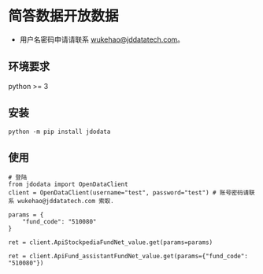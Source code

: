 # 简答数据开放数据
 - 用户名密码申请请联系 wukehao@jddatatech.com。


## 环境要求

python >= 3

## 安装
```
python -m pip install jdodata
```


## 使用

```
# 登陆
from jdodata import OpenDataClient
client = OpenDataClient(username="test", password="test") # 账号密码请联系 wukehao@jddatatech.com 索取.
 
params = {
    "fund_code": "510080"
}
 
ret = client.ApiStockpediaFundNet_value.get(params=params)
 
ret = client.ApiFund_assistantFundNet_value.get(params={"fund_code": "510080"})
```